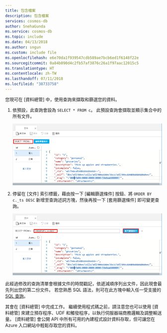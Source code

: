 ```yaml
---
title: 包含檔案
description: 包含檔案
services: cosmos-db
author: SnehaGunda
ms.service: cosmos-db
ms.topic: include
ms.date: 04/13/2018
ms.author: sngun
ms.custom: include file
ms.openlocfilehash: e6e70da1f939547cdb589ae7bcb6ed1f6148f22e
ms.sourcegitcommit: 0a84b090d4c2fb57af3876c26a1f97aac12015c5
ms.translationtype: HT
ms.contentlocale: zh-TW
ms.lasthandoff: 07/11/2018
ms.locfileid: "38733758"
---
```

您現可在 [資料總管] 中，使用查詢來擷取和篩選您的資料。

1. 依預設，此查詢會設為 `SELECT * FROM c`。 此預設查詢會擷取並顯示集合中的所有文件。 

    ![[資料總管] 中的預設查詢為 `SELECT * FROM c`](./media/cosmos-db-create-sql-api-query-data/azure-cosmosdb-data-explorer-query.png)

2. 停留在 [文件] 索引標籤，藉由按一下 [編輯篩選條件] 按鈕、將 `ORDER BY c._ts DESC` 新增至查詢述詞方塊，然後再按一下 [套用篩選條件] 即可變更查詢。

    ![新增 ORDER BY c._ts DESC 並按一下 [套用篩選]，以變更預設查詢](./media/cosmos-db-create-sql-api-query-data/azure-cosmosdb-data-explorer-edit-query.png)

此經過修改的查詢清單會根據文件的時間戳記，依遞減順序列出文件，因此現會最先列出您的第二份文件。 若您熟悉 SQL 語法，則可在此方塊中輸入任一受支援的 [SQL 查詢](../articles/cosmos-db/sql-api-sql-query.md)。 

其會在 [資料總管] 中完成工作。 繼續使用程式碼之前，請注意您也可以使用 [資料總管] 來建立預存程序、UDF 和觸發程序，以執行伺服器端商務邏輯及調整輸送量。 [資料總管] 會公開 API 中所有可用的內建程式設計資料存取，但可讓您在 Azure 入口網站中輕鬆存取您的資料。